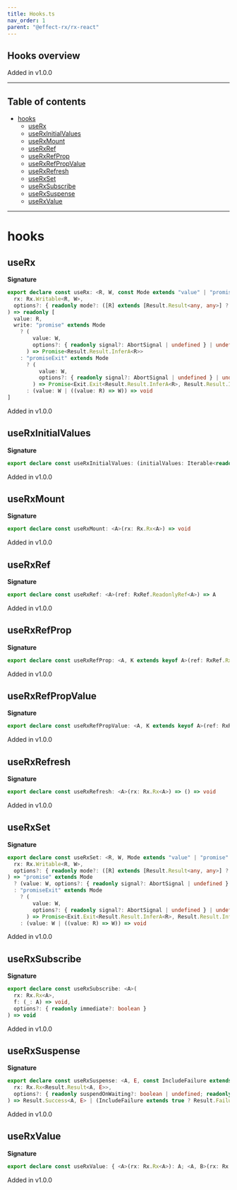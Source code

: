 ```yaml
---
title: Hooks.ts
nav_order: 1
parent: "@effect-rx/rx-react"
---
```


## Hooks overview

Added in v1.0.0

---

<h2 class="text-delta">Table of contents</h2>

- [hooks](#hooks)
  - [useRx](#userx)
  - [useRxInitialValues](#userxinitialvalues)
  - [useRxMount](#userxmount)
  - [useRxRef](#userxref)
  - [useRxRefProp](#userxrefprop)
  - [useRxRefPropValue](#userxrefpropvalue)
  - [useRxRefresh](#userxrefresh)
  - [useRxSet](#userxset)
  - [useRxSubscribe](#userxsubscribe)
  - [useRxSuspense](#userxsuspense)
  - [useRxValue](#userxvalue)

---

# hooks

## useRx

**Signature**

```ts
export declare const useRx: <R, W, const Mode extends "value" | "promise" | "promiseExit" = never>(
  rx: Rx.Writable<R, W>,
  options?: { readonly mode?: ([R] extends [Result.Result<any, any>] ? Mode : "value") | undefined }
) => readonly [
  value: R,
  write: "promise" extends Mode
    ? (
        value: W,
        options?: { readonly signal?: AbortSignal | undefined } | undefined
      ) => Promise<Result.Result.InferA<R>>
    : "promiseExit" extends Mode
      ? (
          value: W,
          options?: { readonly signal?: AbortSignal | undefined } | undefined
        ) => Promise<Exit.Exit<Result.Result.InferA<R>, Result.Result.InferE<R>>>
      : (value: W | ((value: R) => W)) => void
]
```

Added in v1.0.0

## useRxInitialValues

**Signature**

```ts
export declare const useRxInitialValues: (initialValues: Iterable<readonly [Rx.Rx<any>, any]>) => void
```

Added in v1.0.0

## useRxMount

**Signature**

```ts
export declare const useRxMount: <A>(rx: Rx.Rx<A>) => void
```

Added in v1.0.0

## useRxRef

**Signature**

```ts
export declare const useRxRef: <A>(ref: RxRef.ReadonlyRef<A>) => A
```

Added in v1.0.0

## useRxRefProp

**Signature**

```ts
export declare const useRxRefProp: <A, K extends keyof A>(ref: RxRef.RxRef<A>, prop: K) => RxRef.RxRef<A[K]>
```

Added in v1.0.0

## useRxRefPropValue

**Signature**

```ts
export declare const useRxRefPropValue: <A, K extends keyof A>(ref: RxRef.RxRef<A>, prop: K) => A[K]
```

Added in v1.0.0

## useRxRefresh

**Signature**

```ts
export declare const useRxRefresh: <A>(rx: Rx.Rx<A>) => () => void
```

Added in v1.0.0

## useRxSet

**Signature**

```ts
export declare const useRxSet: <R, W, Mode extends "value" | "promise" | "promiseExit" = never>(
  rx: Rx.Writable<R, W>,
  options?: { readonly mode?: ([R] extends [Result.Result<any, any>] ? Mode : "value") | undefined }
) => "promise" extends Mode
  ? (value: W, options?: { readonly signal?: AbortSignal | undefined } | undefined) => Promise<Result.Result.InferA<R>>
  : "promiseExit" extends Mode
    ? (
        value: W,
        options?: { readonly signal?: AbortSignal | undefined } | undefined
      ) => Promise<Exit.Exit<Result.Result.InferA<R>, Result.Result.InferE<R>>>
    : (value: W | ((value: R) => W)) => void
```

Added in v1.0.0

## useRxSubscribe

**Signature**

```ts
export declare const useRxSubscribe: <A>(
  rx: Rx.Rx<A>,
  f: (_: A) => void,
  options?: { readonly immediate?: boolean }
) => void
```

Added in v1.0.0

## useRxSuspense

**Signature**

```ts
export declare const useRxSuspense: <A, E, const IncludeFailure extends boolean = false>(
  rx: Rx.Rx<Result.Result<A, E>>,
  options?: { readonly suspendOnWaiting?: boolean | undefined; readonly includeFailure?: IncludeFailure | undefined }
) => Result.Success<A, E> | (IncludeFailure extends true ? Result.Failure<A, E> : never)
```

Added in v1.0.0

## useRxValue

**Signature**

```ts
export declare const useRxValue: { <A>(rx: Rx.Rx<A>): A; <A, B>(rx: Rx.Rx<A>, f: (_: A) => B): B }
```

Added in v1.0.0
